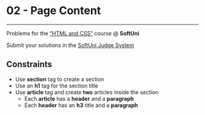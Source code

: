 ﻿# 02 - Page Content
------
Problems for the [“HTML and CSS”](#) course @ **SoftUni**

Submit your solutions in the [SoftUni Judge System](https://judge.softuni.bg/Contests/#!/List/ByCategory/165/HTML-and-CSS)

## Constraints
<!-- * Change the **title** -->
* Use **section** tag to create a section
* Use an **h1** tag for the section title
* Use **article** tag and create **two** articles inside the section
    * Each **article** has a **header** and a **paragraph**
    * Each **header** has an **h3** title and a **paragraph**